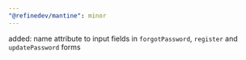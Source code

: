```yaml
---
"@refinedev/mantine": minor
---
```


added: name attribute to input fields in `forgotPassword`, `register` and `updatePassword` forms
